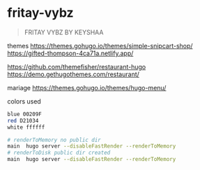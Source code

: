 # fritay-vybz

> FRITAY VYBZ BY KEYSHAA

themes
https://themes.gohugo.io/themes/simple-snipcart-shop/
https://gifted-thompson-4ca71a.netlify.app/


https://github.com/themefisher/restaurant-hugo
https://demo.gethugothemes.com/restaurant/


mariage
https://themes.gohugo.io/themes/hugo-menu/


colors used
```bash
blue 00209F
red D21034
white ffffff
```

```bash
# renderToMemory no public dir
main  hugo server --disableFastRender --renderToMemory
# renderToDisk public dir created
main  hugo server --disableFastRender --renderToMemory
```